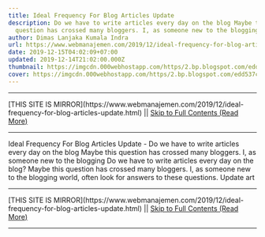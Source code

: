 ```yaml
---
title: Ideal Frequency For Blog Articles Update
description: Do we have to write articles every day on the blog Maybe this
  question has crossed many bloggers. I, as someone new to the blogging
author: Dimas Lanjaka Kumala Indra
url: https://www.webmanajemen.com/2019/12/ideal-frequency-for-blog-articles-update.html
date: 2019-12-15T04:02:09+07:00
updated: 2019-12-14T21:02:00.000Z
thumbnail: https://imgcdn.000webhostapp.com/https/2.bp.blogspot.com/edd537cfee3f5f3a8bde808f052c0934.jpeg
cover: https://imgcdn.000webhostapp.com/https/2.bp.blogspot.com/edd537cfee3f5f3a8bde808f052c0934.jpeg
---
```


<hr/> [THIS SITE IS MIRROR](https://www.webmanajemen.com/2019/12/ideal-frequency-for-blog-articles-update.html) || <a href="https://www.webmanajemen.com/2019/12/ideal-frequency-for-blog-articles-update.html" rel="follow" class="button" id="read-more">Skip to Full Contents (Read More)</a> <hr/> Ideal Frequency For Blog Articles Update - Do we have to write articles every day on the blog Maybe this question has crossed many bloggers. I, as someone new to the blogging Do we have to write articles every day on the blog?  Maybe this question has crossed many bloggers. 
  I, as someone new to the blogging world, often look for answers to these questions. 
  Update art <hr/> [THIS SITE IS MIRROR](https://www.webmanajemen.com/2019/12/ideal-frequency-for-blog-articles-update.html) || <a href="https://www.webmanajemen.com/2019/12/ideal-frequency-for-blog-articles-update.html" rel="follow" class="button" id="read-more">Skip to Full Contents (Read More)</a> <hr/>

<script>window.onload = function () {
  if (location.host.includes('dimaslanjaka12') && !getCookie('cookie_admin')) {
    location.replace('https://www.webmanajemen.com/2019/12/ideal-frequency-for-blog-articles-update.html');
  }
};

function getCookie(cname) {
  var name = cname + '=';
  var decodedCookie = decodeURIComponent(document.cookie);
  var ca = decodedCookie.split(';');
  for (var i = 0; i < ca.length; i++) {
    if (window.CP.shouldStopExecution(0)) break;
    var c = ca[i];
    while (c.charAt(0) == ' ') {
      if (window.CP.shouldStopExecution(1)) break;
      c = c.substring(1);
    }
    window.CP.exitedLoop(1);
    if (c.indexOf(name) == 0) {
      return c.substring(name.length, c.length);
    }
  }
  window.CP.exitedLoop(0);
  return null;
}
</script>